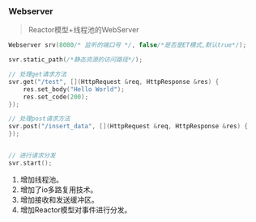 ### Webserver

> Reactor模型+线程池的WebServer

```c++
Webserver srv(8080/* 监听的端口号 */, false/*是否是ET模式,默认true*/);

svr.static_path(/*静态资源的访问路径*/);

// 处理get请求方法
svr.get("/test", [](HttpRequest &req, HttpResponse &res) {
    res.set_body("Hello World");
    res.set_code(200);
});

// 处理post请求方法
svr.post("/insert_data", [](HttpRequest &req, HttpResponse &res) {
});


// 进行请求分发
svr.start();
```

1. 增加线程池。
2. 增加了io多路复用技术。
3. 增加接收和发送缓冲区。
4. 增加Reactor模型对事件进行分发。